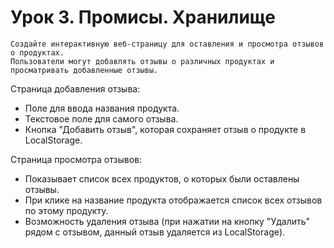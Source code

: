 # Урок 3. Промисы. Хранилище

    Создайте интерактивную веб-страницу для оставления и просмотра отзывов о продуктах.
    Пользователи могут добавлять отзывы о различных продуктах и просматривать добавленные отзывы.

Страница добавления отзыва:

- Поле для ввода названия продукта.
- Текстовое поле для самого отзыва.
- Кнопка "Добавить отзыв", которая сохраняет отзыв о продукте в LocalStorage.

Страница просмотра отзывов:

- Показывает список всех продуктов, о которых были оставлены отзывы.
- При клике на название продукта отображается список всех отзывов по этому продукту.
- Возможность удаления отзыва (при нажатии на кнопку "Удалить" рядом с отзывом, данный отзыв удаляется из LocalStorage).